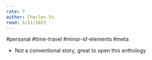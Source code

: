 ```yaml
---
rate: 7
author: Charles Yu
read: 5/11/2023
---
```


#personal #time-travel #minor-sf-elements  #meta 

- Not a conventional story, great to open this anthology
